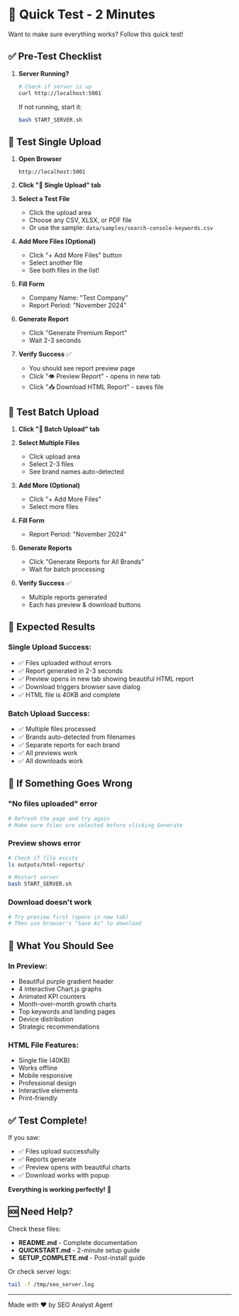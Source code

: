 # 🚀 Quick Test - 2 Minutes

Want to make sure everything works? Follow this quick test!

## ✅ Pre-Test Checklist

1. **Server Running?**
   ```bash
   # Check if server is up
   curl http://localhost:5001
   ```
   
   If not running, start it:
   ```bash
   bash START_SERVER.sh
   ```

## 📝 Test Single Upload

1. **Open Browser**
   ```
   http://localhost:5001
   ```

2. **Click "📄 Single Upload" tab**

3. **Select a Test File**
   - Click the upload area
   - Choose any CSV, XLSX, or PDF file
   - Or use the sample: `data/samples/search-console-keywords.csv`

4. **Add More Files (Optional)**
   - Click "+ Add More Files" button
   - Select another file
   - See both files in the list!

5. **Fill Form**
   - Company Name: "Test Company"
   - Report Period: "November 2024"

6. **Generate Report**
   - Click "Generate Premium Report"
   - Wait 2-3 seconds

7. **Verify Success** ✅
   - You should see report preview page
   - Click "👁️ Preview Report" - opens in new tab
   - Click "📥 Download HTML Report" - saves file

## 📁 Test Batch Upload

1. **Click "📁 Batch Upload" tab**

2. **Select Multiple Files**
   - Click upload area
   - Select 2-3 files
   - See brand names auto-detected

3. **Add More (Optional)**
   - Click "+ Add More Files"
   - Select more files

4. **Fill Form**
   - Report Period: "November 2024"

5. **Generate Reports**
   - Click "Generate Reports for All Brands"
   - Wait for batch processing

6. **Verify Success** ✅
   - Multiple reports generated
   - Each has preview & download buttons

## 🎯 Expected Results

### Single Upload Success:
- ✅ Files uploaded without errors
- ✅ Report generated in 2-3 seconds
- ✅ Preview opens in new tab showing beautiful HTML report
- ✅ Download triggers browser save dialog
- ✅ HTML file is 40KB and complete

### Batch Upload Success:
- ✅ Multiple files processed
- ✅ Brands auto-detected from filenames
- ✅ Separate reports for each brand
- ✅ All previews work
- ✅ All downloads work

## 🐛 If Something Goes Wrong

### "No files uploaded" error
```bash
# Refresh the page and try again
# Make sure files are selected before clicking Generate
```

### Preview shows error
```bash
# Check if file exists
ls outputs/html-reports/

# Restart server
bash START_SERVER.sh
```

### Download doesn't work
```bash
# Try preview first (opens in new tab)
# Then use browser's "Save As" to download
```

## 🎨 What You Should See

### In Preview:
- Beautiful purple gradient header
- 4 interactive Chart.js graphs
- Animated KPI counters
- Month-over-month growth charts
- Top keywords and landing pages
- Device distribution
- Strategic recommendations

### HTML File Features:
- Single file (40KB)
- Works offline
- Mobile responsive
- Professional design
- Interactive elements
- Print-friendly

## ✅ Test Complete!

If you saw:
- ✅ Files upload successfully
- ✅ Reports generate
- ✅ Preview opens with beautiful charts
- ✅ Download works with popup

**Everything is working perfectly!** 🎉

## 🆘 Need Help?

Check these files:
- **README.md** - Complete documentation
- **QUICKSTART.md** - 2-minute setup guide
- **SETUP_COMPLETE.md** - Post-install guide

Or check server logs:
```bash
tail -f /tmp/seo_server.log
```

---

Made with ❤️ by SEO Analyst Agent
